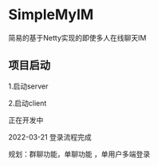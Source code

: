 # SimpleMyIM
简易的基于Netty实现的即使多人在线聊天IM

## 项目启动
1.启动server

2.启动client 

正在开发中

2022-03-21 登录流程完成

规划：群聊功能，单聊功能 ，单用户多端登录
